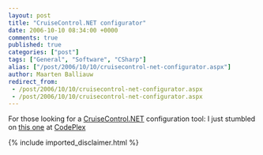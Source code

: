 ```yaml
---
layout: post
title: "CruiseControl.NET configurator"
date: 2006-10-10 08:34:00 +0000
comments: true
published: true
categories: ["post"]
tags: ["General", "Software", "CSharp"]
alias: ["/post/2006/10/10/cruisecontrol-net-configurator.aspx"]
author: Maarten Balliauw
redirect_from:
 - /post/2006/10/10/cruisecontrol-net-configurator.aspx
 - /post/2006/10/10/cruisecontrol-net-configurator.aspx
---
```

For those looking for a <a href="http://confluence.public.thoughtworks.org/display/CCNET/Welcome+to+CruiseControl.NET" mce_href="http://confluence.public.thoughtworks.org/display/CCNET/Welcome+to+CruiseControl.NET">CruiseControl.NET</a> configuration tool: I just stumbled on <a href="http://www.codeplex.com/Wiki/View.aspx?ProjectName=ccnetconfig" mce_href="http://www.codeplex.com/Wiki/View.aspx?ProjectName=ccnetconfig">this one</a> at <a href="http://www.codeplex.com" mce_href="http://www.codeplex.com">CodePlex</a>
{% include imported_disclaimer.html %}

